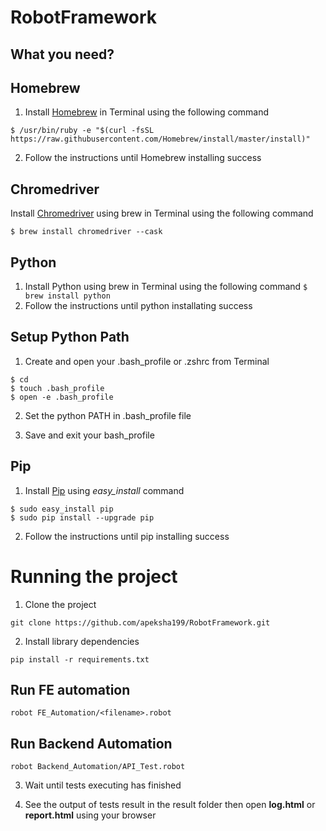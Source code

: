 # RobotFramework

## What you need?
## Homebrew

1. Install [Homebrew](https://brew.sh/) in Terminal using the following command

```$ /usr/bin/ruby -e "$(curl -fsSL https://raw.githubusercontent.com/Homebrew/install/master/install)"```

2. Follow the instructions until Homebrew installing success

## Chromedriver

Install [Chromedriver](https://chromedriver.chromium.org/) using brew in Terminal using the following command

```$ brew install chromedriver --cask```

## Python

1. Install Python using brew in Terminal using the following command
```$ brew install python```
2. Follow the instructions until python installating success

## Setup Python Path

1. Create and open your .bash_profile or .zshrc from Terminal
```
$ cd
$ touch .bash_profile
$ open -e .bash_profile
```
2. Set the python PATH in .bash_profile file

3. Save and exit your bash_profile

## Pip

1. Install [Pip](https://pypi.org/project/pip/) using *easy_install* command

```
$ sudo easy_install pip
$ sudo pip install --upgrade pip
```
2. Follow the instructions until pip installing success

# Running the project

1. Clone the project

```git clone https://github.com/apeksha199/RobotFramework.git```

2. Install library dependencies

```pip install -r requirements.txt```

## Run FE automation

```robot FE_Automation/<filename>.robot```

## Run Backend Automation

```robot Backend_Automation/API_Test.robot```

3. Wait until tests executing has finished

4. See the output of tests result in the result folder then open **log.html** or **report.html** using your browser




